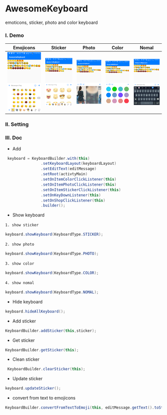 # AwesomeKeyboard
emoticons, sticker, photo and color keyboard

### I. Demo

| Emojicons | Sticker | Photo	| Color	| Nomal |
| -------- | -------- | -------- | -------- | -------- |
| ![alt text](output/Screenshot_2017-07-06-12-54-22.png)   | ![alt text](output/Screenshot_2017-07-06-12-54-26.png)  | ![alt text](output/Screenshot_2017-07-06-12-55-11.png)   | ![alt text](output/Screenshot_2017-07-06-12-55-15.png)   | ![alt text](output/Screenshot_2017-07-06-12-55-21.png)   |


### II. Setting
### III. Doc

* Add
```java
 keyboard = KeyboardBuilder.with(this)
                .setKeyboardLayout(keyboardLayout)
                .setEditText(editMessage)
                .setRoot(activtyMain)
                .setOnItemColorClickListener(this)
                .setOnItemPhotoClickListener(this)
                .setOnItemStickerClickListener(this)
                .setOnKeyDownListener(this)
                .setOnShopClickListener(this)
                .builder();
```
* Show keyboard

`1. show sticker `

```java
keyboard.showKeyboard(KeyboardType.STICKER);
```
`2. show photo `

```java
keyboard.showKeyboard(KeyboardType.PHOTO);
```
`3. show color `

```java
keyboard.showKeyboard(KeyboardType.COLOR);
```
`4. show nomal `

```java
keyboard.showKeyboard(KeyboardType.NOMAL);
```
* Hide keyboard

```java
keyboard.hideAllKeyboard();
```
* Add sticker

```java
KeyboardBuilder.addSticker(this,sticker);
```
* Get sticker

```java
KeyboardBuilder.getSticker(this);
```
* Clean sticker

```java
 KeyboardBuilder.clearSticker(this);
```
* Update sticker

```java
keyboard.updateSticker();
```
* convert from text to emojicons

```java
KeyboardBuilder.convertFromTextToEmoji(this, editMessage.getText().toString());
```

